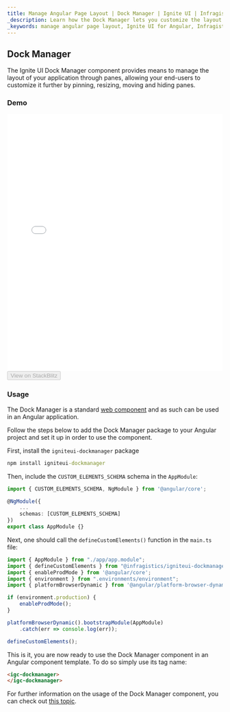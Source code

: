 ```yaml
---
title: Manage Angular Page Layout | Dock Manager | Ignite UI | Infragistics
_description: Learn how the Dock Manager lets you customize the layout of your Angular application via panes that can be pinned, resized, moved, and hidden.
_keywords: manage angular page layout, Ignite UI for Angular, Infragistics
---
```

## Dock Manager

The Ignite UI Dock Manager component provides means to manage the layout of your application through panes, allowing your end-users to customize it further by pinning, resizing, moving and hiding panes.

### Demo

<div class="sample-container loading" style="height: 600px">
    <iframe id="dock-manager-overview-iframe" src='{environment:dvDemosBaseUrl}/layouts/dock-manager-sample' width="100%" height="100%" seamless frameBorder="0" onload="onXPlatSampleIframeContentLoaded(this);"></iframe>
</div>
<div>
    <button data-localize="stackblitz" disabled class="stackblitz-btn" data-iframe-id="dock-manager-overview-iframe" data-demos-base-url="{environment:dvDemosBaseUrl}">View on StackBlitz
    </button>
</div>

<div class="divider--half"></div>


### Usage
The Dock Manager is a standard [web component](https://developer.mozilla.org/en-US/docs/Web/Web_Components) and as such can be used in an Angular application.

Follow the steps below to add the Dock Manager package to your Angular project and set it up in order to use the component.

First, install the `igniteui-dockmanager` package

```cmd
npm install igniteui-dockmanager
```

Then, include the `CUSTOM_ELEMENTS_SCHEMA` schema in the `AppModule`:

```typescript
import { CUSTOM_ELEMENTS_SCHEMA, NgModule } from '@angular/core';

@NgModule({
    ...
    schemas: [CUSTOM_ELEMENTS_SCHEMA]
})
export class AppModule {}
```
Next, one should call the `defineCustomElements()` function in the `main.ts` file:

```typescript
import { AppModule } from "./app/app.module";
import { defineCustomElements } from "@infragistics/igniteui-dockmanager/loader";
import { enableProdMode } from '@angular/core';
import { environment } from ".environments/environment";
import { platformBrowserDynamic } from '@angular/platform-browser-dynamic';

if (environment.production) {
    enableProdMode();
}

platformBrowserDynamic().bootstrapModule(AppModule)
    .catch(err => console.log(err));

defineCustomElements();
```

This is it, you are now ready to use the Dock Manager component in an Angular component template. To do so simply use its tag name:

```html
<igc-dockmanager>
</igc-dockmanager>
```

For further information on the usage of the Dock Manager component, you can check out [this topic]({environment:demosBaseUrl}/products/ignite-ui-web-components/web-components/components/dock-manager.html).
